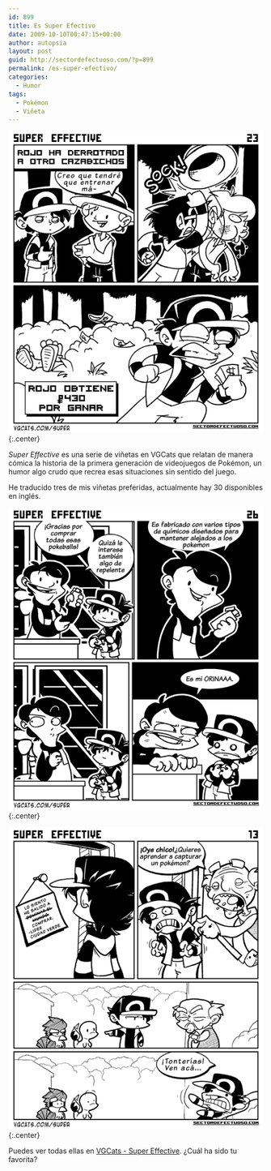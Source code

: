```yaml
---
id: 899
title: Es Super Efectivo
date: 2009-10-10T00:47:15+00:00
author: autopsia
layout: post
guid: http://sectordefectuoso.com/?p=899
permalink: /es-super-efectivo/
categories:
  - Humor
tags:
  - Pokémon
  - Viñeta
---
```

![Super Efectivo](/assets/images/2009/10/pokemonse.png){:.center}

_Super Effective_ es una serie de viñetas en VGCats que relatan de manera cómica la historia de la primera generación de videojuegos de Pokémon, un humor algo crudo que recrea esas situaciones sin sentido del juego.

He traducido tres de mis viñetas preferidas, actualmente hay 30 disponibles en inglés.

<!--more-->

![Super Efectivo 2](/assets/images/2009/10/pokemonse2.png){:.center}

![Super Efectivo 3](/assets/images/2009/10/pokemonse3.png){:.center}

Puedes ver todas ellas en [VGCats - Super Effective](http://www.vgcats.com/super/). ¿Cuál ha sido tu favorita?
